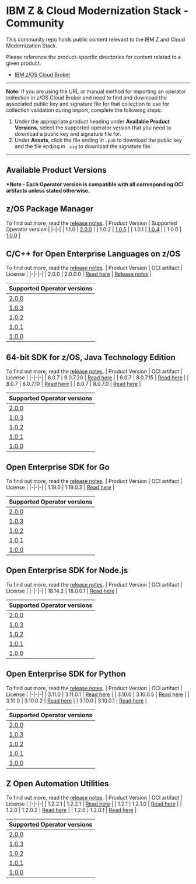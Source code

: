 # IBM Z & Cloud Modernization Stack - Community
This community repo holds public content relevant to the IBM Z and Cloud Modernization Stack.

Please reference the product-specific directories for content related to a given product.

- [IBM z/OS Cloud Broker](zoscb/README.md)  
---
**Note:** If you are using the URL or manual method for importing an operator collection in z/OS Cloud Broker and need to find and download the associated public key and signature file for that collection to use for collection validation during import, complete the following steps:
1. Under the appropriate product heading under **Available Product Versions**, select the supported operator version that you need to download a public key and signature file for.
1. Under **Assets**, click the file ending in `.pub` to download the public key and the file ending in `.sig` to download the signature file.
---
## Available Product Versions

__*Note - Each Operator version is compatible with all corresponding OCI artifacts unless stated otherwise.__
## z/OS Package Manager <a name="zpm"></a>
To find out more, read the [release notes](https://www.ibm.com/docs/en/SSV97FN_2022.1.1/zpm/release-notes.html).
|  Product Version | Supported Operator version |
|-|-|
| 1.1.0 | [2.0.0](https://github.com/IBM/zos_package_manager_operator/releases/tag/v2.0.0) |
| 1.0.2 | [1.0.5](https://github.com/IBM/zos_package_manager_operator/releases/tag/v1.0.5) |
| 1.0.1 | [1.0.4](https://github.com/IBM/zos_package_manager_operator/releases/tag/v1.0.4) |
| 1.0.0 | [1.0.0](https://github.com/IBM/zos_package_manager_operator/releases/tag/v1.0.0) |


## C/C++ for Open Enterprise Languages on z/OS <a name="cpp"></a>
To find out more, read the [release notes](https://www.ibm.com/docs/en/SSV97FN_2022.1.1/cpp_compiler/release_notes.html).
|  Product Version | OCI artifact | License |
|-|-|-|
| 2.0.0 | 2.0.0.0 | [Read here](https://www14.software.ibm.com/cgi-bin/weblap/lap.pl?li_formnum=L-PMEX-526X6D) | [Release notes](https://www.ibm.com/docs/en/SSV97FN_2022.1.1/cpp_compiler/release_notes.html) |

|  Supported Operator versions |
|-| 
| [2.0.0](https://github.com/IBM/zos_package_manager_operator/releases/tag/v2.0.0) |
| [1.0.3](https://github.com/IBM/zos_opencpp_operator/releases/tag/v1.0.3) | 
| [1.0.2](https://github.com/IBM/zos_opencpp_operator/releases/tag/v1.0.2) | 
| [1.0.1](https://github.com/IBM/zos_opencpp_operator/releases/tag/v1.0.1) | 
| [1.0.0](https://github.com/IBM/zos_opencpp_operator/releases/tag/v1.0.0) |

## 64-bit SDK for z/OS, Java Technology Edition <a name="java"></a>
To find out more, read the [release notes](https://www.ibm.com/docs/en/SSV97FN_2022.1.1/java/com.ibm.java.80.doc/diag/preface/changes_80/changes.html).
|  Product Version | OCI artifact | License  |
|-|-|-|
| 8.0.7 | 8.0.7.20 | [Read here](https://www14.software.ibm.com/cgi-bin/weblap/lap.pl?li_formnum=L-JPLW-AS3PVH) |
| 8.0.7 | 8.0.7.15 | [Read here](https://www14.software.ibm.com/cgi-bin/weblap/lap.pl?li_formnum=L-JPLW-AS3PVH) |
| 8.0.7 | 8.0.7.10 | [Read here](https://www14.software.ibm.com/cgi-bin/weblap/lap.pl?li_formnum=L-JPLW-AS3PVH) |
| 8.0.7 | 8.0.7.0 | [Read here](https://www14.software.ibm.com/cgi-bin/weblap/lap.pl?li_formnum=L-JPLW-AS3PVH) |

| Supported Operator versions | 
|-|
| [2.0.0](https://github.com/IBM/zos_package_manager_operator/releases/tag/v2.0.0) |
| [1.0.3](https://github.com/IBM/zos_java_operator/releases/tag/v1.0.3) | 
| [1.0.2](https://github.com/IBM/zos_java_operator/releases/tag/v1.0.2) | 
| [1.0.1](https://github.com/IBM/zos_java_operator/releases/tag/v1.0.1) | 
| [1.0.0](https://github.com/IBM/zos_java_operator/releases/tag/v1.0.0) | 


## Open Enterprise SDK for Go <a name="go"></a>
To find out more, read the [release notes](https://www.ibm.com/docs/en/SSV97FN_latest/golang/whats_new.html).
| Product Version | OCI artifact | License  |
|-|-|-|
| 1.19.0 | 1.19.0.3 | [Read here](https://www14.software.ibm.com/cgi-bin/weblap/lap.pl?li_formnum=L-EXWD-SDP99N) |

 Supported Operator versions |
|-| 
| [2.0.0](https://github.com/IBM/zos_package_manager_operator/releases/tag/v2.0.0) |
| [1.0.3](https://github.com/IBM/zos_go_operator/releases/tag/v1.0.3) |
| [1.0.2](https://github.com/IBM/zos_go_operator/releases/tag/v1.0.2) | 
| [1.0.1](https://github.com/IBM/zos_go_operator/releases/tag/v1.0.1) | 
| [1.0.0](https://github.com/IBM/zos_go_operator/releases/tag/v1.0.0) | 


## Open Enterprise SDK for Node.js <a name="nodejs"></a>
To find out more, read the [release notes](https://www.ibm.com/docs/en/SSV97FN_2022.1.1/nodejs/release_notes.html).
| Product Version | OCI artifact | License  | 
|-|-|-|
| 18.14.2 | 18.0.0.1 | [Read here](https://www14.software.ibm.com/cgi-bin/weblap/lap.pl?li_formnum=L-SDPU-Z5XJSB) |

| Supported Operator versions | 
|-|
| [2.0.0](https://github.com/IBM/zos_package_manager_operator/releases/tag/v2.0.0) |
| [1.0.3](https://github.com/IBM/zos_nodejs_operator/releases/tag/v1.0.3) |
| [1.0.2](https://github.com/IBM/zos_nodejs_operator/releases/tag/v1.0.2) |
| [1.0.1](https://github.com/IBM/zos_nodejs_operator/releases/tag/v1.0.1) |
| [1.0.0](https://github.com/IBM/zos_nodejs_operator/releases/tag/v1.0.0) | 

## Open Enterprise SDK for Python <a name="python"></a>
To find out more, read the [release notes](https://www.ibm.com/docs/en/SSV97FN_2022.1.1/python/release_note.html).
|  Product Version | OCI artifact | License |
|-|-|-|
| 3.11.0 | 3.11.0.1 | [Read here](https://www14.software.ibm.com/cgi-bin/weblap/lap.pl?li_formnum=L-CFMQ-2399K3) |
| 3.10.0 | 3.10.0.5 | [Read here](https://www14.software.ibm.com/cgi-bin/weblap/lap.pl?li_formnum=L-JYIP-C7JT5W) |
| 3.10.0 | 3.10.0.2 | [Read here](https://www14.software.ibm.com/cgi-bin/weblap/lap.pl?li_formnum=L-JYIP-C7JT5W) |
| 3.10.0 | 3.10.0.1 | [Read here](https://www14.software.ibm.com/cgi-bin/weblap/lap.pl?li_formnum=L-JYIP-C7JT5W) |

| Supported Operator versions | 
|-| 
| [2.0.0](https://github.com/IBM/zos_package_manager_operator/releases/tag/v2.0.0) |
| [1.0.3](https://github.com/IBM/zos_python_operator/releases/tag/v1.0.3) | 
| [1.0.2](https://github.com/IBM/zos_python_operator/releases/tag/v1.0.2) | 
| [1.0.1](https://github.com/IBM/zos_python_operator/releases/tag/v1.0.1) | 
| [1.0.0](https://github.com/IBM/zos_python_operator/releases/tag/v1.0.0) | 


## Z Open Automation Utilities <a name="zoau"></a>
To find out more, read the [release notes](https://www.ibm.com/docs/en/SSV97FN_2022.1.1/zoau/zstack_release_notes_zoau.html).
|  Product Version | OCI artifact | License |
|-|-|-|
| 1.2.2.1 | 1.2.2.1 | [Read here](https://www14.software.ibm.com/cgi-bin/weblap/lap.pl?li_formnum=L-CWDG-C2AUJQ) |
| 1.2.1 | 1.2.1.0 | [Read here](https://www14.software.ibm.com/cgi-bin/weblap/lap.pl?li_formnum=L-CWDG-C2AUJQ) |
| 1.2.0 | 1.2.0.2 | [Read here](https://www14.software.ibm.com/cgi-bin/weblap/lap.pl?li_formnum=L-CWDG-C2AUJQ) |
| 1.2.0 | 1.2.0.1 | [Read here](https://www14.software.ibm.com/cgi-bin/weblap/lap.pl?li_formnum=L-CWDG-C2AUJQ) |

| Supported Operator versions | 
|-| 
| [2.0.0](https://github.com/IBM/zos_package_manager_operator/releases/tag/v2.0.0) |
| [1.0.3](https://github.com/IBM/zos_zoau_operator/releases/tag/v1.0.3) |
| [1.0.2](https://github.com/IBM/zos_zoau_operator/releases/tag/v1.0.2) |
| [1.0.1](https://github.com/IBM/zos_zoau_operator/releases/tag/v1.0.1) |
| [1.0.0](https://github.com/IBM/zos_zoau_operator/releases/tag/v1.0.0) |
